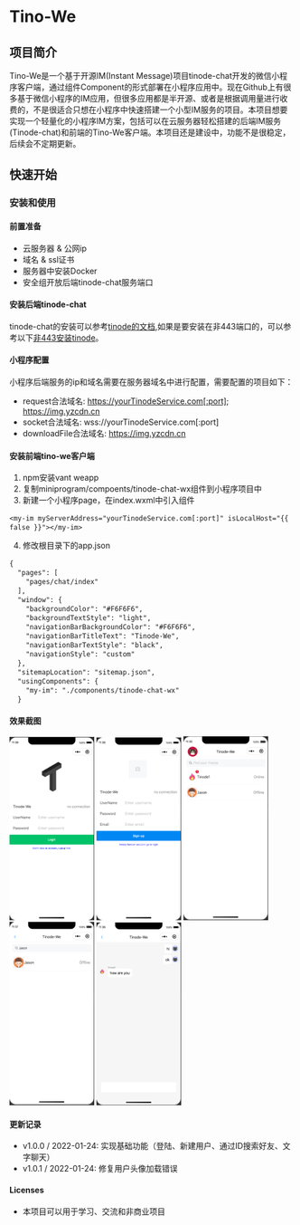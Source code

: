 # Tino-We

## 项目简介
Tino-We是一个基于开源IM(Instant Message)项目tinode-chat开发的微信小程序客户端，通过组件Component的形式部署在小程序应用中。现在Github上有很多基于微信小程序的IM应用，但很多应用都是半开源、或者是根据调用量进行收费的，不是很适合只想在小程序中快速搭建一个小型IM服务的项目。本项目想要实现一个轻量化的小程序IM方案，包括可以在云服务器轻松搭建的后端IM服务(Tinode-chat)和前端的Tino-We客户端。本项目还是建设中，功能不是很稳定，后续会不定期更新。

## 快速开始
### 安装和使用
#### 前置准备
- 云服务器 & 公网ip
- 域名 & ssl证书
- 服务器中安装Docker
- 安全组开放后端tinode-chat服务端口

#### 安装后端tinode-chat
tinode-chat的安装可以参考[tinode的文档](https://github.com/tinode/chat/blob/master/INSTALL.md),如果是要安装在非443端口的，可以参考以下[非443安装tinode](https://www.coolister.top/2022/01/21/%e5%9c%a8%e9%9d%9e443%e7%ab%af%e5%8f%a3%e5%ae%89%e8%a3%85tinode-chat-https/)。

#### 小程序配置
小程序后端服务的ip和域名需要在服务器域名中进行配置，需要配置的项目如下：
- request合法域名: https://yourTinodeService.com[:port]; https://img.yzcdn.cn
- socket合法域名: wss://yourTinodeService.com[:port]
- downloadFile合法域名: https://img.yzcdn.cn

#### 安装前端tino-we客户端
1. npm安装vant weapp
2. 复制miniprogram/compoents/tinode-chat-wx组件到小程序项目中
3. 新建一个小程序page，在index.wxml中引入组件
```
<my-im myServerAddress="yourTinodeService.com[:port]" isLocalHost="{{ false }}"></my-im>
```
4. 修改根目录下的app.json
```
{
  "pages": [
    "pages/chat/index"
  ],
  "window": {
    "backgroundColor": "#F6F6F6",
    "backgroundTextStyle": "light",
    "navigationBarBackgroundColor": "#F6F6F6",
    "navigationBarTitleText": "Tinode-We",
    "navigationBarTextStyle": "black",
    "navigationStyle": "custom"
  },
  "sitemapLocation": "sitemap.json",
  "usingComponents": {
    "my-im": "./components/tinode-chat-wx"
  }
```

#### 效果截图
<div display="flex" style="padding=10px">
  <img src="images/login.png" width=150/>
  <img src="images/signup.png" width=150/>
  <img src="images/contacts.png" width=150/>
  <img src="images/search.png" width=150/>
  <img src="images/chat.png" width=150/>
</div>

#### 更新记录
- v1.0.0 / 2022-01-24: 实现基础功能（登陆、新建用户、通过ID搜索好友、文字聊天）
- v1.0.1 / 2022-01-24: 修复用户头像加载错误

#### Licenses
- 本项目可以用于学习、交流和非商业项目

